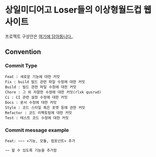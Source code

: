 # 상일미디어고 Loser들의 이상형월드컵 웹사이트

프로젝트 구성안은 [여기에 담아둡니다.](https://thread-twilight-0d6.notion.site/Pick-it-2126d19b38c746178ac488dabd2dc086).

## Convention

### Commit Type 
```
Feat : 새로운 기능에 대한 커밋
Fix : build 빌드 관련 파일 수정에 대한 커밋
Build : 빌드 관련 파일 수정에 대한 커밋
Chore : 그 외 자잘한 수정에 대한 커밋(rlxk qusrud)
Ci : CI 관련 설정 수정에 대한 커밋
Docs : 문서 수정에 대한 커밋
Style : 코드 스타일 혹은 포맷 등에 관한 커밋
Refactor : 코드 리팩토링에 대한 커밋
Test : 테스트 코드 수정에 대한 커밋
```

### Commit message example

```
Feat: ~~~ <기능, 모듈, 컴포넌트> 추가

~~ 할 수 있도록 기능을 추가함
```
